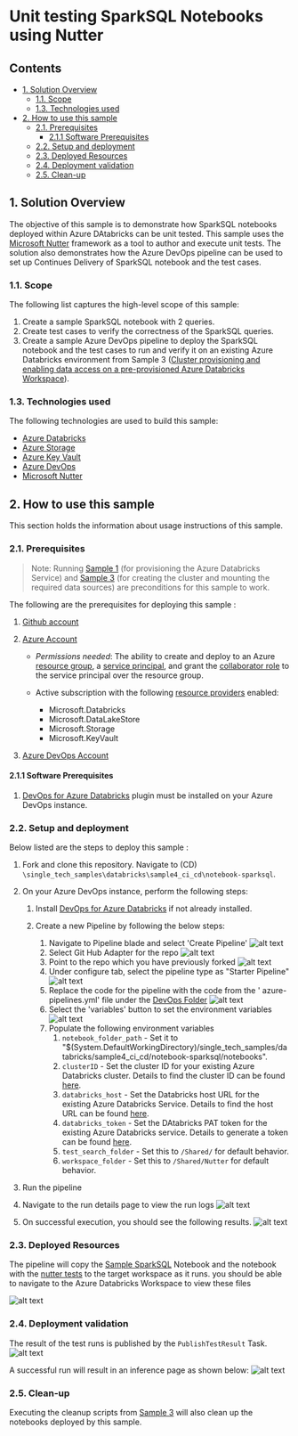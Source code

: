 # Unit testing SparkSQL Notebooks using Nutter <!-- omit in toc -->

## Contents <!-- omit in toc -->

- [1. Solution Overview](#1-solution-overview)
  - [1.1. Scope](#11-scope)
  - [1.3. Technologies used](#13-technologies-used)
- [2. How to use this sample](#2-how-to-use-this-sample)
  - [2.1. Prerequisites](#21-prerequisites)
    - [2.1.1 Software Prerequisites](#211-software-prerequisites)
  - [2.2. Setup and deployment](#22-setup-and-deployment)
  - [2.3. Deployed Resources](#23-deployed-resources)
  - [2.4. Deployment validation](#24-deployment-validation)
  - [2.5. Clean-up](#25-clean-up)

## 1. Solution Overview

The objective of this sample is to demonstrate how SparkSQL notebooks deployed within Azure DAtabricks can be unit tested. This sample uses the [Microsoft Nutter](https://github.com/microsoft/nutter) framework as a tool to author and execute unit tests. The solution also demonstrates how the Azure DevOps pipeline can be used to set up Continues Delivery of SparkSQL notebook and the test cases.

### 1.1. Scope

The following list captures the high-level scope of this sample:

1. Create a sample SparkSQL notebook with 2 queries.
2. Create test cases to verify the correctness of the SparkSQL queries.
3. Create a sample Azure DevOps pipeline to deploy the SparkSQL notebook and the test cases to run and verify it on an existing Azure Databricks environment from Sample 3 ([Cluster provisioning and enabling data access on a pre-provisioned Azure Databricks Workspace](../../sample3_cluster_provisioning_and_data_access/README.md)).

### 1.3. Technologies used

The following technologies are used to build this sample:

- [Azure Databricks](https://azure.microsoft.com/en-au/free/databricks/)
- [Azure Storage](https://azure.microsoft.com/en-au/services/storage/data-lake-storage/)
- [Azure Key Vault](https://azure.microsoft.com/en-au/services/key-vault/)
- [Azure DevOps](https://azure.microsoft.com/en-au/services/DevOps/)
- [Microsoft Nutter](https://github.com/microsoft/nutter)

## 2. How to use this sample

This section holds the information about usage instructions of this sample.

### 2.1. Prerequisites

> Note: Running [Sample 1](../../sample1_basic_azure_databricks_environment/README.md) (for provisioning the Azure Databricks Service) and [Sample 3](sample3_cluster_provisioning_and_data_access/README.md) (for creating the cluster and mounting the required data sources) are preconditions for this sample to work.

The following are the prerequisites for deploying this sample :

1. [Github account](https://github.com/)
2. [Azure Account](https://azure.microsoft.com/en-au/free/search/?&ef_id=Cj0KCQiAr8bwBRD4ARIsAHa4YyLdFKh7JC0jhbxhwPeNa8tmnhXciOHcYsgPfNB7DEFFGpNLTjdTPbwaAh8bEALw_wcB:G:s&OCID=AID2000051_SEM_O2ShDlJP&MarinID=O2ShDlJP_332092752199_azure%20account_e_c__63148277493_aud-390212648371:kwd-295861291340&lnkd=Google_Azure_Brand&dclid=CKjVuKOP7uYCFVapaAoddSkKcA)
   - *Permissions needed*:  The ability to create and deploy to an Azure [resource group](https://docs.microsoft.com/en-us/azure/azure-resource-manager/management/overview), a [service principal](https://docs.microsoft.com/en-us/azure/active-directory/develop/app-objects-and-service-principals), and grant the [collaborator role](https://docs.microsoft.com/en-us/azure/role-based-access-control/overview) to the service principal over the resource group.

   - Active subscription with the following [resource providers](https://docs.microsoft.com/en-us/azure/azure-resource-manager/management/azure-services-resource-providers) enabled:
     - Microsoft.Databricks
     - Microsoft.DataLakeStore
     - Microsoft.Storage
     - Microsoft.KeyVault

3. [Azure DevOps Account](https://azure.microsoft.com/en-au/services/DevOps/)

#### 2.1.1 Software Prerequisites

1. [DevOps for Azure Databricks](https://marketplace.visualstudio.com/items?itemName=riserrad.azdo-databricks) plugin must be installed on your Azure DevOps instance.

### 2.2. Setup and deployment

Below listed are the steps to deploy this sample :

1. Fork and clone this repository. Navigate to (CD) `\single_tech_samples\databricks\sample4_ci_cd\notebook-sparksql`.

2. On your Azure DevOps instance, perform the following steps:
   1. Install [DevOps for Azure Databricks](https://marketplace.visualstudio.com/items?itemName=riserrad.azdo-databricks) if not already installed.

   2. Create a new Pipeline by following the below steps:
      1. Navigate to Pipeline blade and select 'Create Pipeline'
        ![alt text](../../Common_Assets/Images/ADO_Pipeline_Create.png)
      2. Select Git Hub Adapter for the repo
        ![alt text](../../Common_Assets/Images/ADO_Pipeline_Repo.png)
      3. Point to the repo which you have previously forked
        ![alt text](../../Common_Assets/Images/ADO_Pipeline_Repo_Select.png)
      4. Under configure tab, select the pipeline type as "Starter Pipeline"
        ![alt text](../../Common_Assets/Images/ADO_Pipeline_Type.png)
      5. Replace the code for the pipeline with the code from the '      azure-pipelines.yml' file under the [DevOps Folder](DevOps/azure-pipelines.yml)
        ![alt text](../../Common_Assets/Images/ADO_Pipeline_Code.png)
      6. Select the 'variables' button to set the environment variables
        ![alt text](../../Common_Assets/Images/ADO_Pipeline_Variables.png)
      7. Populate the following environment variables
         1. `notebook_folder_path` - Set it to "$(System.DefaultWorkingDirectory)/single_tech_samples/databricks/sample4_ci_cd/notebook-sparksql/notebooks".
         2. `clusterID` - Set the cluster ID for your existing Azure Databricks cluster. Details to find the cluster ID can be found [here](https://docs.microsoft.com/en-us/azure/databricks/workspace/workspace-details).
         3. `databricks_host` - Set the Databricks host URL for the existing Azure Databricks Service. Details to find the host URL can be found [here](https://docs.databricks.com/dev-tools/api/latest/authentication.html).
         4. `databricks_token` - Set the DAtabricks PAT token for the existing Azure Databricks service. Details to generate a token can be found [here](https://docs.databricks.com/dev-tools/api/latest/authentication.html).
         5. `test_search_folder` - Set this to `/Shared/` for default behavior.
         6. `workspace_folder` - Set this to `/Shared/Nutter` for default behavior.
3. Run the pipeline
4. Navigate to the run details page to view the run logs
   ![alt text](../../Common_Assets/Images/ADO_Run.png)
5. On successful execution, you should see the following results.
   ![alt text](../../Common_Assets/Images/ADO_Result.png)

### 2.3. Deployed Resources

The pipeline will copy the [Sample SparkSQL](notebooks/sparkSQL_sample.sql) Notebook and the notebook with the [nutter tests](notebooks/test_cases/test_sparkSQL.py) to the target workspace as it runs. you should be able to navigate to the Azure Databricks Workspace to view these files

![alt text](../../Common_Assets/Images/ADB_Notebooks.png)

### 2.4. Deployment validation

The result of the test runs is published by the `PublishTestResult` Task.
![alt text](../../Common_Assets/Images/ADO_Runlog.png)

A successful run will result in an inference page as shown below:
![alt text](../../Common_Assets/Images/ADO_RunChart.png)

### 2.5. Clean-up

Executing the cleanup scripts from [Sample 3](sample3_cluster_provisioning_and_data_access/README.md) will also clean up the notebooks deployed by this sample.
